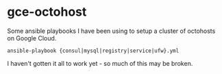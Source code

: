 gce-octohost
=============

Some ansible playbooks I have been using to setup a cluster of octohosts on Google Cloud.

```
ansible-playbook {consul|mysql|registry|service|ufw}.yml
```

I haven't gotten it all to work yet - so much of this may be broken.
